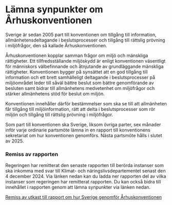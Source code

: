 # Lämna synpunkter om Århuskonventionen

Sverige är sedan 2005 part till konventionen om tillgång till information, allmänhetensdeltagande i beslutsprocesser och tillgång till rättslig prövning i miljöfrågor, den så kallade Århuskonventionen.


Århuskonventionen kopplar samman frågor om miljö och mänskliga rättigheter. Ett tillfredsställande miljöskydd är enligt konventionen väsentligt för människors välbefinnande och åtnjutande av grundläggande mänskliga rättigheter. Konventionen bygger på synsättet att en god tillgång till information och ett brett samhälleligt deltagande i beslutsprocesser på miljöområdet leder till såväl bättre beslut som bättre genomförande av besluten samt bidrar till allmänhetens medvetenhet om miljöfrågor och stärker allmänhetens stöd för beslut om miljön.

Konventionen innehåller därför bestämmelser som ska se till att allmänheten får tillgång till miljöinformation, rätt att delta i beslutsprocesser som rör miljön och tillgång till rättslig prövning i miljöfrågor.

Som part till konventionen ska Sverige, liksom övriga parter, sex månader inför varje ordinarie partsmöte lämna in en rapport till konventionens sekretariat om hur konventionen genomförs. Nästa partsmöte hålls i slutet av 2025\.

### Remiss av rapporten

Regeringen har remitterat den senaste rapporten till berörda instanser som ska inkomma med svar till Klimat\- och näringslivsdepartementet senast den 4 december 2024\. Via länken nedan kan du ladda ner rapporten del av vilka instanser som regeringen har remitterat rapporten. Du kan också bidra till innehållet i rapporten genom att lämna synpunkter via länken nedan.

[Remiss av utkast till rapport om hur Sverige genomför Århuskonventionen](/remisser/2024/10/1/ "Remiss av utkast till rapport om hur Sverige genomför Århuskonventionen")

